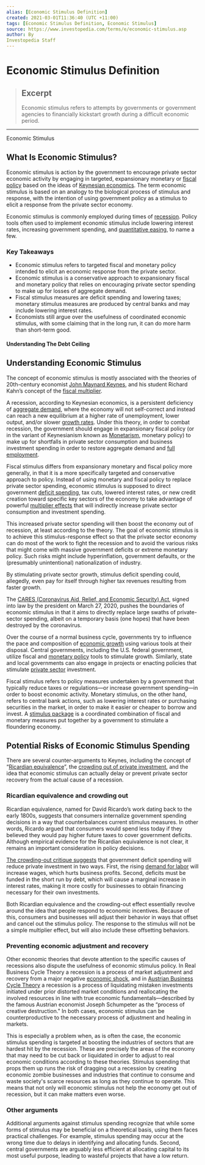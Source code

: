 ```yaml
---
alias: [Economic Stimulus Definition]
created: 2021-03-01T11:36:40 (UTC +11:00)
tags: [Economic Stimulus Definition, Economic Stimulus]
source: https://www.investopedia.com/terms/e/economic-stimulus.asp
author: By
Investopedia Staff
---
```


# Economic Stimulus Definition

> ## Excerpt
> Economic stimulus refers to attempts by governments or government agencies to financially kickstart growth during a difficult economic period.

---

Economic Stimulus
## What Is Economic Stimulus?

Economic stimulus is action by the government to encourage private sector economic activity by engaging in targeted, expansionary monetary or [fiscal policy](https://www.investopedia.com/terms/f/fiscalpolicy.asp) based on the ideas of [Keynesian economics](https://www.investopedia.com/terms/k/keynesianeconomics.asp). The term economic stimulus is based on an analogy to the biological process of stimulus and response, with the intention of using government policy as a stimulus to elicit a response from the private sector economy.

Economic stimulus is commonly employed during times of [recession](https://www.investopedia.com/terms/r/recession.asp). Policy tools often used to implement economic stimulus include lowering interest rates, increasing government spending, and [quantitative easing](https://www.investopedia.com/terms/q/quantitative-easing.asp), to name a few.

### Key Takeaways

-   Economic stimulus refers to targeted fiscal and monetary policy intended to elicit an economic response from the private sector.
-   Economic stimulus is a conservative approach to expansionary fiscal and monetary policy that relies on encouraging private sector spending to make up for losses of aggregate demand.
-   Fiscal stimulus measures are deficit spending and lowering taxes; monetary stimulus measures are produced by central banks and may include lowering interest rates.
-   Economists still argue over the usefulness of coordinated economic stimulus, with some claiming that in the long run, it can do more harm than short-term good.

#### Understanding The Debt Ceiling

## Understanding Economic Stimulus

The concept of economic stimulus is mostly associated with the theories of 20th-century economist [John Maynard Keynes](https://www.investopedia.com/terms/j/john_maynard_keynes.asp), and his student Richard Kahn’s concept of the [fiscal multiplier](https://www.investopedia.com/ask/answers/09/keynesian-multiplier.asp).

A recession, according to Keynesian economics, is a persistent deficiency of [aggregate demand](https://www.investopedia.com/terms/a/aggregatedemand.asp), where the economy will not self-correct and instead can reach a new equilibrium at a higher rate of unemployment, lower output, and/or slower [growth rates](https://www.investopedia.com/terms/g/growthrates.asp). Under this theory, in order to combat recession, the government should engage in expansionary fiscal policy (or in the variant of Keynesianism known as [Monetarism](https://www.investopedia.com/terms/m/monetarism.asp), monetary policy) to make up for shortfalls in private sector consumption and business investment spending in order to restore aggregate demand and [full employment](https://www.investopedia.com/terms/f/fullemployment.asp).

Fiscal stimulus differs from expansionary monetary and fiscal policy more generally, in that it is a more specifically targeted and conservative approach to policy. Instead of using monetary and fiscal policy to replace private sector spending, economic stimulus is supposed to direct government [deficit spending](https://www.investopedia.com/terms/d/deficit-spending.asp), tax cuts, lowered interest rates, or new credit creation toward specific key sectors of the economy to take advantage of powerful [multiplier effects](https://www.investopedia.com/terms/m/multipliereffect.asp) that will indirectly increase private sector consumption and investment spending.

This increased private sector spending will then boost the economy out of recession, at least according to the theory. The goal of economic stimulus is to achieve this stimulus-response effect so that the private sector economy can do most of the work to fight the recession and to avoid the various risks that might come with massive government deficits or extreme monetary policy. Such risks might include hyperinflation, government defaults, or the (presumably unintentional) nationalization of industry.

By stimulating private sector growth, stimulus deficit spending could, allegedly, even pay for itself through higher tax revenues resulting from faster growth.

The [CARES (Coronavirus Aid, Relief, and Economic Security) Act](https://www.investopedia.com/what-s-in-the-usd2-trillion-coronavirus-stimulus-bill-4800882), signed into law by the president on March 27, 2020, pushes the boundaries of economic stimulus in that it aims to directly replace large swaths of private-sector spending, albeit on a temporary basis (one hopes) that have been destroyed by the coronavirus.

Over the course of a normal business cycle, governments try to influence the pace and composition of [economic growth](https://www.investopedia.com/terms/e/economicgrowth.asp) using various tools at their disposal. Central governments, including the U.S. federal government, utilize fiscal and [monetary policy](https://www.investopedia.com/terms/m/monetarypolicy.asp) tools to stimulate growth. Similarly, state and local governments can also engage in projects or enacting policies that stimulate [private sector](https://www.investopedia.com/terms/p/private-sector.asp) investment.

Fiscal stimulus refers to policy measures undertaken by a government that typically reduce taxes or regulations—or increase government spending—in order to boost economic activity. Monetary stimulus, on the other hand, refers to central bank actions, such as lowering interest rates or purchasing securities in the market, in order to make it easier or cheaper to borrow and invest. A [stimulus package](https://www.investopedia.com/terms/s/stimulus-package.asp) is a coordinated combination of fiscal and monetary measures put together by a government to stimulate a floundering economy. 

## Potential Risks of Economic Stimulus Spending

There are several counter-arguments to Keynes, including the concept of “[Ricardian equivalence](https://www.investopedia.com/terms/r/ricardianequivalence.asp)”, the [crowding out of private investment](https://www.investopedia.com/terms/c/crowdingouteffect.asp), and the idea that economic stimulus can actually delay or prevent private sector recovery from the actual cause of a recession. 

### Ricardian equivalence and crowding out

Ricardian equivalence, named for David Ricardo’s work dating back to the early 1800s, suggests that consumers internalize government spending decisions in a way that counterbalances current stimulus measures. In other words, Ricardo argued that consumers would spend less today if they believed they would pay higher future taxes to cover government deficits. Although empirical evidence for the Ricardian equivalence is not clear, it remains an important consideration in policy decisions.

[The crowding-out critique suggests](https://www.investopedia.com/ask/answers/060915/how-does-crowding-out-effect-influence-multiplier-effect-government-stimulus.asp) that government deficit spending will reduce private investment in two ways. First, the rising [demand for labor](https://www.investopedia.com/terms/d/demand_for_labor.asp) will increase wages, which hurts business profits. Second, deficits must be funded in the short run by debt, which will cause a marginal increase in interest rates, making it more costly for businesses to obtain financing necessary for their own investments.

Both Ricardian equivalence and the crowding-out effect essentially revolve around the idea that people respond to economic incentives. Because of this, consumers and businesses will adjust their behavior in ways that offset and cancel out the stimulus policy. The response to the stimulus will not be a simple multiplier effect, but will also include these offsetting behaviors. 

### Preventing economic adjustment and recovery

Other economic theories that devote attention to the specific causes of recessions also dispute the usefulness of economic stimulus policy. In Real Business Cycle Theory a recession is a process of market adjustment and recovery from a major negative [economic shock](https://www.investopedia.com/terms/e/economic-shock.asp), and in [Austrian Business Cycle Theory](https://www.investopedia.com/terms/a/austrian_school.asp#austrian-business-cycle-theory) a recession is a process of liquidating mistaken investments initiated under prior distorted market conditions and reallocating the involved resources in line with true economic fundamentals—described by the famous Austrian economist Joseph Schumpeter as the “process of creative destruction." In both cases, economic stimulus can be counterproductive to the necessary process of adjustment and healing in markets. 

This is especially a problem when, as is often the case, the economic stimulus spending is targeted at boosting the industries of sectors that are hardest hit by the recession. These are precisely the areas of the economy that may need to be cut back or liquidated in order to adjust to real economic conditions according to these theories. Stimulus spending that props them up runs the risk of dragging out a recession by creating economic zombie businesses and industries that continue to consume and waste society's scarce resources as long as they continue to operate. This means that not only will economic stimulus not help the economy get out of recession, but it can make matters even worse. 

### Other arguments

Additional arguments against stimulus spending recognize that while some forms of stimulus may be beneficial on a theoretical basis, using them faces practical challenges. For example, stimulus spending may occur at the wrong time due to delays in identifying and allocating funds. Second, central governments are arguably less efficient at allocating capital to its most useful purpose, leading to wasteful projects that have a low return.
